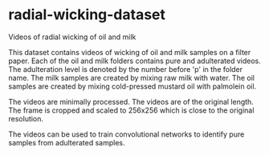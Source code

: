 # radial-wicking-dataset
 Videos of radial wicking of oil and milk

This dataset contains videos of wicking of oil and milk samples on a filter paper. Each of the oil and milk folders contains pure and adulterated videos. The adulteration level is denoted by the number before 'p' in the folder name. The milk samples are created by mixing raw milk with water. The oil samples are created by mixing cold-pressed mustard oil with palmolein oil.

The videos are minimally processed. The videos are of the original length. The frame is cropped and scaled to 256x256 which is close to the original resolution.

The videos can be used to train convolutional networks to identify pure samples from adulterated samples.